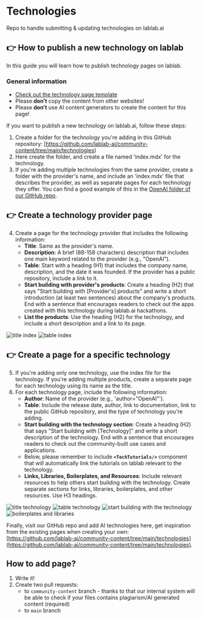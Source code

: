 # Technologies

Repo to handle submitting & updating technologies on lablab.ai

## 👉 How to publish a new technology on lablab

In this guide you will learn how to publish technology pages on lablab.

### General information

- [Check out the technology page template](https://github.com/lablab-ai/community-content/blob/main/technologies/template.mdx)
- Please **don’t** copy the content from other websites!
- Please **don’t** use AI content generators to create the content for this page!

If you want to publish a new technology on lablab.ai, follow these steps:

1. Create a folder for the technology you're adding in this GitHub repository: [https://github.com/lablab-ai/community-content/tree/main/technologies)
2. Here create the folder, and create a file named 'index.mdx' for the technology.
3. If you're adding multiple technologies from the same provider, create a folder with the provider's name, and include an 'index.mdx' file that describes the provider, as well as separate pages for each technology they offer. You can find a good example of this in the [OpenAI folder of our GitHub repo](https://github.com/lablab-ai/technologies/tree/main/openai).

## 👉 Create a technology provider page

4. Create a page for the technology provider that includes the following information:
   - **Title**: Same as the provider's name.
   - **Description**: A brief (88-158 characters) description that includes one main keyword related to the provider (e.g., "OpenAI").
   - **Table**: Start with a heading (H1) that includes the company name, description, and the date it was founded. If the provider has a public repository, include a link to it.
   - **Start building with provider's products**: Create a heading (H2) that says "Start building with [Provider's] products" and write a short introduction (at least two sentences) about the company's products. End with a sentence that encourages readers to check out the apps created with this technology during lablab.ai hackathons.
   - **List the products**: Use the heading (H2) for the technology, and include a short description and a link to its page.

<Img src="https://imagedelivery.net/K11gkZF3xaVyYzFESMdWIQ/0ef49169-6775-4ce9-6da5-a28f4eb95d00/full" alt="title index"/>
<Img src="https://imagedelivery.net/K11gkZF3xaVyYzFESMdWIQ/3041412d-49ce-42e8-aff9-42a5ba2ec600/full" alt="table index"/>

## 👉 Create a page for a specific technology

5. If you're adding only one technology, use the index file for the technology. If you're adding multiple products, create a separate page for each technology using its name as the title.
6. For each technology page, include the following information:
   - **Author**: Name of the provider (e.g., 'author="OpenAI"').
   - **Table**: Include the release date, author, link to documentation, link to the public GitHub repository, and the type of technology you're adding.
   - **Start building with the technology section**: Create a heading (H2) that says "Start building with [Technology]" and write a short description of the technology. End with a sentence that encourages readers to check out the community-built use cases and applications.
   - Below, please remember to include **`<TechTutorials/>`** component that will automatically link the tutorials on lablab relevant to the technology.
   - **Links, Libraries, Boilerplates, and Resources**: Include relevant resources to help others start building with the technology. Create separate sections for links, libraries, boilerplates, and other resources. Use H3 headings.

<Img src="https://imagedelivery.net/K11gkZF3xaVyYzFESMdWIQ/005832af-b843-4fc5-d92a-8013fe6bcc00/full" alt="title technology"/>
<Img src="https://imagedelivery.net/K11gkZF3xaVyYzFESMdWIQ/09fc30fd-1fea-4e6b-667f-793c19e80e00/full" alt="table technology"/>
<Img src="https://imagedelivery.net/K11gkZF3xaVyYzFESMdWIQ/f5eea603-1d54-4f4f-695f-aff9fea5fc00/full" alt="start building with the technology"/>
<Img src="https://imagedelivery.net/K11gkZF3xaVyYzFESMdWIQ/ee5b4e35-9d20-4c6d-11bf-6470d82cc700/full" alt="boilerplates and libraries"/>

Finally, visit our GitHub repo and add AI technologies here, get inspiration from the existing pages when creating your own: [https://github.com/lablab-ai/community-content/tree/main/technologies](https://github.com/lablab-ai/community-content/tree/main/technologies).

## How to add page?

1. Write it!
2. Create two pull requests:
   - to `community-content` branch - thanks to that our internal system will be able to check if your files contains plagiarism/AI generated content (required)
   - to `main` branch
